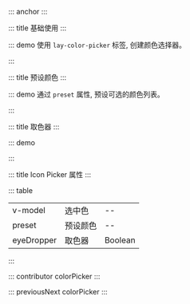 ::: anchor
:::

::: title 基础使用
:::

::: demo 使用 `lay-color-picker` 标签, 创建颜色选择器。

<template>
  <lay-color-picker v-model="color"></lay-color-picker>
</template>

<script>
import { ref } from "vue";

export default {
  setup() {
    const color = ref("#009688");

    return {
      color
    }
  }
}
</script>

:::

::: title 预设颜色
:::

::: demo 通过 `preset` 属性, 预设可选的颜色列表。

<template>
  <lay-color-picker v-model="color" :preset="preset"></lay-color-picker>
</template>

<script>
import { ref } from "vue";

export default {
  setup() {
    const color = ref("#009688");

    const preset = ref(["#009688", "#1e9fff", "#ffb800", "#ff5722", "#5fb878"])

    return {
      color,
      preset
    }
  }
}
</script>

:::

::: title 取色器
:::

::: demo

<template>
  <lay-color-picker v-model="color" eyeDropper></lay-color-picker>
</template>

<script>
import { ref } from "vue";

export default {
  setup() {
    const color = ref("#009688");

    return {
      color
    }
  }
}
</script>

:::

::: title Icon Picker 属性
:::

::: table

|            |          |     |
| ---------- | -------- | --- |
| v-model    | 选中色   | --  |
| preset | 预设颜色 | --  |
| eyeDropper | 取色器 | Boolean  |

:::

::: contributor colorPicker
:::

::: previousNext colorPicker
:::